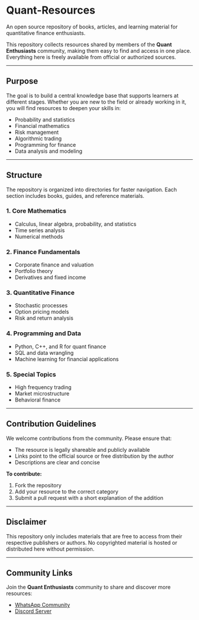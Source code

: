 # Quant-Resources
An open source repository of books, articles, and learning material for quantitative finance enthusiasts.

This repository collects resources shared by members of the **Quant Enthusiasts** community, making them easy to find and access in one place. Everything here is freely available from official or authorized sources.

---

## Purpose
The goal is to build a central knowledge base that supports learners at different stages. Whether you are new to the field or already working in it, you will find resources to deepen your skills in:

- Probability and statistics
- Financial mathematics
- Risk management
- Algorithmic trading
- Programming for finance
- Data analysis and modeling

---

## Structure
The repository is organized into directories for faster navigation. Each section includes books, guides, and reference materials.

### 1. Core Mathematics
- Calculus, linear algebra, probability, and statistics
- Time series analysis
- Numerical methods

### 2. Finance Fundamentals
- Corporate finance and valuation
- Portfolio theory
- Derivatives and fixed income

### 3. Quantitative Finance
- Stochastic processes
- Option pricing models
- Risk and return analysis

### 4. Programming and Data
- Python, C++, and R for quant finance
- SQL and data wrangling
- Machine learning for financial applications

### 5. Special Topics
- High frequency trading
- Market microstructure
- Behavioral finance

---

## Contribution Guidelines
We welcome contributions from the community. Please ensure that:
- The resource is legally shareable and publicly available
- Links point to the official source or free distribution by the author
- Descriptions are clear and concise

**To contribute:**
1. Fork the repository
2. Add your resource to the correct category
3. Submit a pull request with a short explanation of the addition

---

## Disclaimer
This repository only includes materials that are free to access from their respective publishers or authors. No copyrighted material is hosted or distributed here without permission.

---

## Community Links
Join the **Quant Enthusiasts** community to share and discover more resources:
- [WhatsApp Community](https://chat.whatsapp.com/GwgND80mPa2DyDHmAsrYB6?mode=ac_t)
- [Discord Server](https://discord.gg/z3S9Fguzw3)
